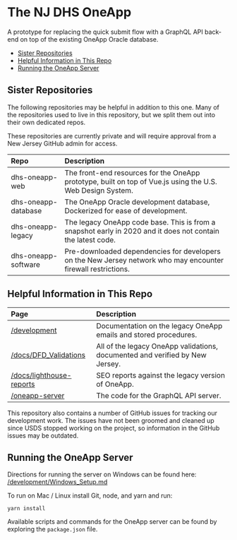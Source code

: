 # The NJ DHS OneApp

A prototype for replacing the quick submit flow with a GraphQL API back-end on top of the existing OneApp Oracle database.

- [Sister Repositories](#sister-repositories)
- [Helpful Information in This Repo](#helpful-information-in-this-repo)
- [Running the OneApp Server](#running-the-oneapp-server)

## Sister Repositories

The following repositories may be helpful in addition to this one. Many of the repositories used to live in this repository, but we split them out into their own dedicated repos.

These repositories are currently private and will require approval from a New Jersey GitHub admin for access.

| Repo                | Description                                                                                                   |
| :------------------ | :------------------------------------------------------------------------------------------------------------ |
| dhs-oneapp-web      | The front-end resources for the OneApp prototype, built on top of Vue.js using the U.S. Web Design System.    |
| dhs-oneapp-database | The OneApp Oracle development database, Dockerized for ease of development.                                   |
| dhs-oneapp-legacy   | The legacy OneApp code base. This is from a snapshot early in 2020 and it does not contain the latest code.   |
| dhs-oneapp-software | Pre-downloaded dependencies for developers on the New Jersey network who may encounter firewall restrictions. |

## Helpful Information in This Repo

| Page                                                 | Description                                                                  |
| :--------------------------------------------------- | :--------------------------------------------------------------------------- |
| [/development](/development)                         | Documentation on the legacy OneApp emails and stored procedures.             |
| [/docs/DFD_Validations](/docs/DFD_Validations)       | All of the legacy OneApp validations, documented and verified by New Jersey. |
| [/docs/lighthouse-reports](/docs/lighthouse-reports) | SEO reports against the legacy version of OneApp.                            |
| [/oneapp-server](/oneapp-server)                     | The code for the GraphQL API server.                                         |

This repository also contains a number of GitHub issues for tracking our development work. The issues have not been groomed and cleaned up since USDS stopped working on the project, so information in the GitHub issues may be outdated.

## Running the OneApp Server

Directions for running the server on Windows can be found here: [/development/Windows_Setup.md](/development/Windows_Setup.md)

To run on Mac / Linux install Git, node, and yarn and run:

`yarn install`

Available scripts and commands for the OneApp server can be found by exploring the `package.json` file.